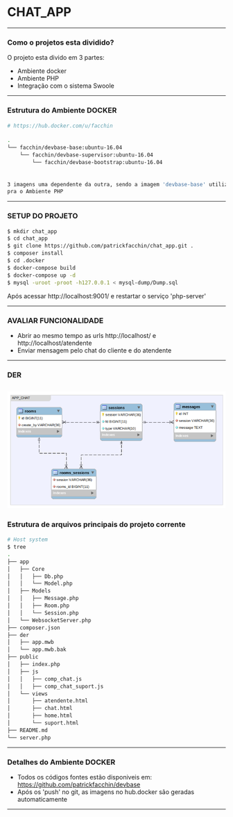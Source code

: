 # CHAT_APP

----------------------------------------------------
### Como o projetos esta dividido?

O projeto esta divido em 3 partes:
- Ambiente docker
- Ambiente PHP
- Integração com o sistema Swoole
----------------------------------------------------
### Estrutura do Ambiente DOCKER
``` sh
# https://hub.docker.com/u/facchin

.
└── facchin/devbase-base:ubuntu-16.04
    └── facchin/devbase-supervisor:ubuntu-16.04
        └── facchin/devbase-bootstrap:ubuntu-16.04
   

3 imagens uma dependente da outra, sendo a imagem 'devbase-base' utilizada
pra o Ambiente PHP
```
----------------------------------------------------
### SETUP DO PROJETO
``` sh
$ mkdir chat_app
$ cd chat_app
$ git clone https://github.com/patrickfacchin/chat_app.git .
$ composer install
$ cd .docker
$ docker-compose build
$ docker-compose up -d
$ mysql -uroot -proot -h127.0.0.1 < mysql-dump/Dump.sql

```
Após acessar http://localhost:9001/ e restartar o serviço 'php-server'

----------------------------------------------------
### AVALIAR FUNCIONALIDADE
- Abrir ao mesmo tempo as urls http://localhost/ e http://localhost/atendente
- Enviar mensagem pelo chat do cliente e do atendente

----------------------------------------------------
### DER

![tela03](./der/der.png)
----------------------------------------------------
### Estrutura de arquivos principais do projeto corrente

``` sh
# Host system
$ tree
.
├── app
│   ├── Core
│   │   ├── Db.php
│   │   └── Model.php
│   ├── Models
│   │   ├── Message.php
│   │   ├── Room.php
│   │   └── Session.php
│   └── WebsocketServer.php
├── composer.json
├── der
│   ├── app.mwb
│   └── app.mwb.bak
├── public
│   ├── index.php
│   ├── js
│   │   ├── comp_chat.js
│   │   ├── comp_chat_suport.js
│   └── views
│       ├── atendente.html
│       ├── chat.html
│       ├── home.html
│       └── suport.html
├── README.md
└── server.php

```
----------------------------------------------------
### Detalhes do Ambiente DOCKER
- Todos os códigos fontes estão disponiveis em: https://github.com/patrickfacchin/devbase
- Após os 'push' no git, as imagens no hub.docker são geradas automaticamente
----------------------------------------------------

